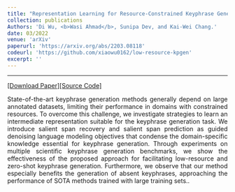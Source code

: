 ```yaml
---
title: "Representation Learning for Resource-Constrained Keyphrase Generation"
collection: publications
Authors: 'Di Wu, <b>Wasi Ahmad</b>, Sunipa Dev, and Kai-Wei Chang.'
date: 03/2022
venue: 'arXiv'
paperurl: 'https://arxiv.org/abs/2203.08118'
codeurl: 'https://github.com/xiaowu0162/low-resource-kpgen'
excerpt: ''
---
```

---
<a href='https://arxiv.org/pdf/2203.08118.pdf' target="_blank">[Download Paper]</a><a href='https://github.com/xiaowu0162/low-resource-kpgen' target="_blank">[Source Code]</a>

<p align="justify">
State-of-the-art keyphrase generation methods generally depend on large annotated datasets, limiting their performance in domains with constrained resources. 
  To overcome this challenge, we investigate strategies to learn an intermediate representation suitable for the keyphrase generation task. We introduce salient 
  span recovery and salient span prediction as guided denoising language modeling objectives that condense the domain-specific knowledge essential for keyphrase 
  generation. Through experiments on multiple scientific keyphrase generation benchmarks, we show the effectiveness of the proposed approach for facilitating 
  low-resource and zero-shot keyphrase generation. Furthermore, we observe that our method especially benefits the generation of absent keyphrases, approaching 
  the performance of SOTA methods trained with large training sets..
</p>
